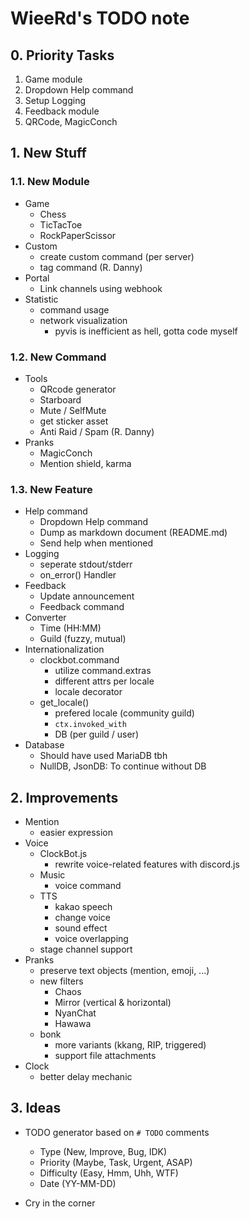 # WieeRd's TODO note

## 0. Priority Tasks
1. Game module
2. Dropdown Help command
3. Setup Logging
4. Feedback module
5. QRCode, MagicConch

## 1. New Stuff

### 1.1. New Module
* Game 
    - Chess
    - TicTacToe
    - RockPaperScissor
* Custom
    - create custom command (per server)
    - tag command (R. Danny)
* Portal
    - Link channels using webhook
* Statistic
    - command usage
    - network visualization
        + pyvis is inefficient as hell, gotta code myself

### 1.2. New Command
* Tools
    - QRcode generator
    - Starboard
    - Mute / SelfMute
    - get sticker asset
    - Anti Raid / Spam (R. Danny)
* Pranks
    - MagicConch
    - Mention shield, karma

### 1.3. New Feature
* Help command
    - Dropdown Help command
    - Dump as markdown document (README.md)
    - Send help when mentioned
* Logging
    - seperate stdout/stderr
    - on_error() Handler
* Feedback
    - Update announcement
    - Feedback command
* Converter
    - Time (HH:MM)
    - Guild (fuzzy, mutual)
* Internationalization
    - clockbot.command
        + utilize command.extras
        + different attrs per locale
        + locale decorator
    - get_locale()
        + prefered locale (community guild)
        + `ctx.invoked_with`
        + DB (per guild / user)
* Database
    - Should have used MariaDB tbh
    - NullDB, JsonDB: To continue without DB


## 2. Improvements
* Mention
    - easier expression
* Voice
    - ClockBot.js
        + rewrite voice-related features with discord.js
    - Music
        + voice command
    - TTS
        + kakao speech
        + change voice
        + sound effect
        + voice overlapping
    - stage channel support
* Pranks
    - preserve text objects (mention, emoji, ...)
    - new filters
        + Chaos
        + Mirror (vertical & horizontal)
        + NyanChat
        + Hawawa
    - bonk
        + more variants (kkang, RIP, triggered)
        + support file attachments
* Clock
    - better delay mechanic

## 3. Ideas

* TODO generator based on `# TODO` comments
    - Type (New, Improve, Bug, IDK)
    - Priority (Maybe, Task, Urgent, ASAP)
    - Difficulty (Easy, Hmm, Uhh, WTF)
    - Date (YY-MM-DD)

* Cry in the corner
